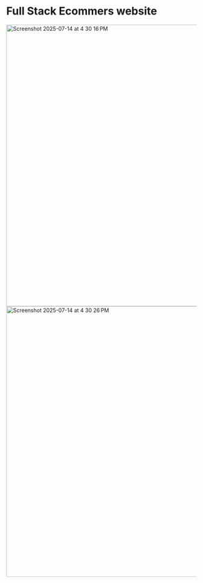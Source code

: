 # Full Stack Ecommers website
<img width="1239" height="745" alt="Screenshot 2025-07-14 at 4 30 16 PM" src="https://github.com/user-attachments/assets/baffbad5-64b0-4216-8bf3-e7d171a8eb47" />


<img width="1100" height="716" alt="Screenshot 2025-07-14 at 4 30 26 PM" src="https://github.com/user-attachments/assets/836e4a6f-5e5f-4139-ae11-7a9f9d5d19fc" />
